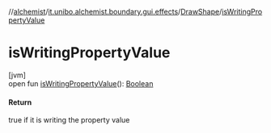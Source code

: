 //[alchemist](../../../index.md)/[it.unibo.alchemist.boundary.gui.effects](../index.md)/[DrawShape](index.md)/[isWritingPropertyValue](is-writing-property-value.md)

# isWritingPropertyValue

[jvm]\
open fun [isWritingPropertyValue](is-writing-property-value.md)(): [Boolean](https://kotlinlang.org/api/latest/jvm/stdlib/kotlin/-boolean/index.html)

#### Return

true if it is writing the property value
